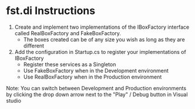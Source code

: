 ﻿# fst.di Instructions

1. Create and implement two implementations of the IBoxFactory interface called RealBoxFactory and FakeBoxFactory. 
    * The boxes created can be of any size you wish as long as they are different
2. Add the configuration in Startup.cs to register your implementations of IBoxFactory
    * Register these services as a Singleton
    * Use FakeBoxFactory when in the Development environment
    * Use RealBoxFactory when in the Production environment

Note: You can switch between Development and Production environments by clicking the drop down arrow next to the "Play" / Debug button in Visual studio
